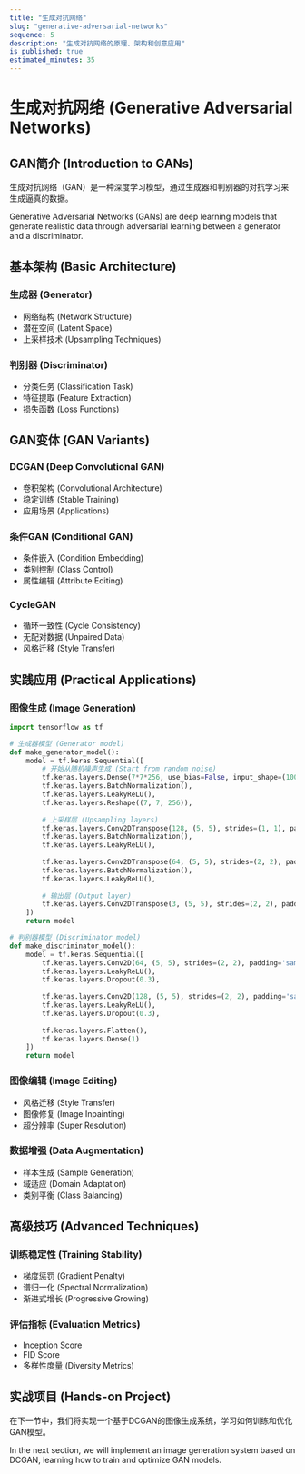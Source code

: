 ```yaml
---
title: "生成对抗网络"
slug: "generative-adversarial-networks"
sequence: 5
description: "生成对抗网络的原理、架构和创意应用"
is_published: true
estimated_minutes: 35
---
```


# 生成对抗网络 (Generative Adversarial Networks)

## GAN简介 (Introduction to GANs)

生成对抗网络（GAN）是一种深度学习模型，通过生成器和判别器的对抗学习来生成逼真的数据。

Generative Adversarial Networks (GANs) are deep learning models that generate realistic data through adversarial learning between a generator and a discriminator.

## 基本架构 (Basic Architecture)

### 生成器 (Generator)

- 网络结构 (Network Structure)
- 潜在空间 (Latent Space)
- 上采样技术 (Upsampling Techniques)

### 判别器 (Discriminator)

- 分类任务 (Classification Task)
- 特征提取 (Feature Extraction)
- 损失函数 (Loss Functions)

## GAN变体 (GAN Variants)

### DCGAN (Deep Convolutional GAN)

- 卷积架构 (Convolutional Architecture)
- 稳定训练 (Stable Training)
- 应用场景 (Applications)

### 条件GAN (Conditional GAN)

- 条件嵌入 (Condition Embedding)
- 类别控制 (Class Control)
- 属性编辑 (Attribute Editing)

### CycleGAN

- 循环一致性 (Cycle Consistency)
- 无配对数据 (Unpaired Data)
- 风格迁移 (Style Transfer)

## 实践应用 (Practical Applications)

### 图像生成 (Image Generation)

```python
import tensorflow as tf

# 生成器模型 (Generator model)
def make_generator_model():
    model = tf.keras.Sequential([
        # 开始从随机噪声生成 (Start from random noise)
        tf.keras.layers.Dense(7*7*256, use_bias=False, input_shape=(100,)),
        tf.keras.layers.BatchNormalization(),
        tf.keras.layers.LeakyReLU(),
        tf.keras.layers.Reshape((7, 7, 256)),
        
        # 上采样层 (Upsampling layers)
        tf.keras.layers.Conv2DTranspose(128, (5, 5), strides=(1, 1), padding='same'),
        tf.keras.layers.BatchNormalization(),
        tf.keras.layers.LeakyReLU(),
        
        tf.keras.layers.Conv2DTranspose(64, (5, 5), strides=(2, 2), padding='same'),
        tf.keras.layers.BatchNormalization(),
        tf.keras.layers.LeakyReLU(),
        
        # 输出层 (Output layer)
        tf.keras.layers.Conv2DTranspose(3, (5, 5), strides=(2, 2), padding='same', activation='tanh')
    ])
    return model

# 判别器模型 (Discriminator model)
def make_discriminator_model():
    model = tf.keras.Sequential([
        tf.keras.layers.Conv2D(64, (5, 5), strides=(2, 2), padding='same', input_shape=[28, 28, 3]),
        tf.keras.layers.LeakyReLU(),
        tf.keras.layers.Dropout(0.3),
        
        tf.keras.layers.Conv2D(128, (5, 5), strides=(2, 2), padding='same'),
        tf.keras.layers.LeakyReLU(),
        tf.keras.layers.Dropout(0.3),
        
        tf.keras.layers.Flatten(),
        tf.keras.layers.Dense(1)
    ])
    return model
```

### 图像编辑 (Image Editing)

- 风格迁移 (Style Transfer)
- 图像修复 (Image Inpainting)
- 超分辨率 (Super Resolution)

### 数据增强 (Data Augmentation)

- 样本生成 (Sample Generation)
- 域适应 (Domain Adaptation)
- 类别平衡 (Class Balancing)

## 高级技巧 (Advanced Techniques)

### 训练稳定性 (Training Stability)

- 梯度惩罚 (Gradient Penalty)
- 谱归一化 (Spectral Normalization)
- 渐进式增长 (Progressive Growing)

### 评估指标 (Evaluation Metrics)

- Inception Score
- FID Score
- 多样性度量 (Diversity Metrics)

## 实战项目 (Hands-on Project)

在下一节中，我们将实现一个基于DCGAN的图像生成系统，学习如何训练和优化GAN模型。

In the next section, we will implement an image generation system based on DCGAN, learning how to train and optimize GAN models.